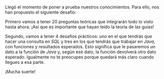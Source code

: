 Llegó el momento de poner a prueba nuestros conocimientos. Para ello, nos han propuesto el siguiente desafío:

Primero vamos a tener 20 preguntas teóricas que integrarán todo lo visto hasta ahora. ¡Así que es importante que hayan leído la teoría de las guías!

Segundo, vamos a tener 4 desafíos prácticos: uno en el que tendrás que hacer una consulta en _SQL_ y tres en los que tendrás que trabajar en _Java_, con funciones y resultados esperados. Esto significa que le pasaremos un dato a la función de _Java_ y, según ese dato, la función devolverá otro dato esperado. Igualmente no te preocupes porque quedará más claro cuando llegues a esa parte.

¡Mucha suerte!